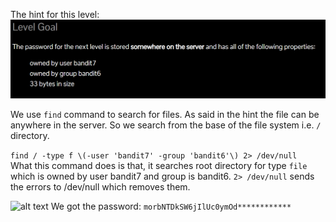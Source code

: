 The hint for this level:
![alt text](image.png)

We use ```find``` command to search for files. As said in the hint the file can be anywhere in the server. So we search from the base of the file system i.e. ```/``` directory.

```find / -type f \(-user 'bandit7' -group 'bandit6'\) 2> /dev/null ```<br>
What this command does is that, it searches root directory for type ```file``` which is owned by user bandit7 and group is bandit6. ```2> /dev/null``` sends the errors to /dev/null which removes them.

![alt text](image-1.png)
We got the password: ```morbNTDkSW6jIlUc0ymOd************```
